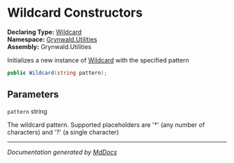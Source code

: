 ﻿<!--  
  <auto-generated>   
    The contents of this file were generated by a tool.  
    Changes to this file may be list if the file is regenerated  
  </auto-generated>   
-->

# Wildcard Constructors

**Declaring Type:** [Wildcard](../index.md)  
**Namespace:** [Grynwald.Utilities](../../index.md)  
**Assembly:** Grynwald.Utilities

Initializes a new instance of [Wildcard](../index.md) with the specified pattern

```csharp
public Wildcard(string pattern);
```

## Parameters

`pattern`  string

The wildcard pattern. Supported placeholders are '\*' (any number of characters) and '?' (a single character)

___

*Documentation generated by [MdDocs](https://github.com/ap0llo/mddocs)*
